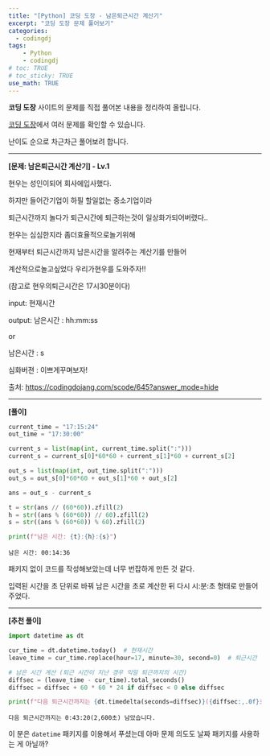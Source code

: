 ```yaml
---
title: "[Python] 코딩 도장 - 남은퇴근시간 계산기"
excerpt: "코딩 도장 문제 풀어보기"
categories: 
  - codingdj
tags: 
    - Python
    - codingdj
# toc: TRUE
# toc_sticky: TRUE
use_math: TRUE
---
```


**코딩 도장** 사이트의 문제를 직접 풀어본 내용을 정리하여 올립니다.

[코딩 도장](https://codingdojang.com/)에서 여러 문제를 확인할 수 있습니다.

난이도 순으로 차근차근 풀어보려 합니다.

---

**[문제: 남은퇴근시간 계산기] - Lv.1**

현우는 성인이되어 회사에입사했다.

하지만 들어간기업이 하필 할일없는 중소기업이라

퇴근시간까지 놀다가 퇴근시간에 퇴근하는것이 일상화가되어버렸다..

현우는 심심한지라 좀더효율적으로놀기위해

현재부터 퇴근시간까지 남은시간을 알려주는 계산기를 만들어

계산적으로놀고싶었다 우리가현우를 도와주자!!

(참고로 현우의퇴근시간은 17시30분이다)

input: 현재시간

output: 남은시간 : hh:mm:ss

or

남은시간 : s

심화버젼 : 이쁘게꾸며보자!

출처: <https://codingdojang.com/scode/645?answer_mode=hide>

---

**[풀이]**


```python
current_time = "17:15:24"
out_time = "17:30:00"

current_s = list(map(int, current_time.split(":")))
current_s = current_s[0]*60*60 + current_s[1]*60 + current_s[2]

out_s = list(map(int, out_time.split(":")))
out_s = out_s[0]*60*60 + out_s[1]*60 + out_s[2]

ans = out_s - current_s

t = str(ans // (60*60)).zfill(2)
h = str((ans % (60*60)) // 60).zfill(2)
s = str((ans % (60*60)) % 60).zfill(2)

print(f"남은 시간: {t}:{h}:{s}")
```

    남은 시간: 00:14:36
    

패키지 없이 코드를 작성해보았는데 너무 번잡하게 만든 것 같다.

입력된 시간을 초 단위로 바꿔 남은 시간을 초로 계산한 뒤 다시 시:분:초 형태로 만들어주었다.

---

**[추천 풀이]**


```python
import datetime as dt

cur_time = dt.datetime.today()  # 현재시간
leave_time = cur_time.replace(hour=17, minute=30, second=0)  # 퇴근시간

# 남은 시간 계산 (퇴근 시간이 지난 경우 익일 퇴근까지의 시간)
diffsec = (leave_time - cur_time).total_seconds()
diffsec = diffsec + 60 * 60 * 24 if diffsec < 0 else diffsec

print(f"다음 퇴근시간까지는 {dt.timedelta(seconds=diffsec)}({diffsec:,.0f}초) 남았습니다.")
```

    다음 퇴근시간까지는 0:43:20(2,600초) 남았습니다.
    

이 분은 `datetime` 패키지를 이용해서 푸셨는데 아마 문제 의도도 날짜 패키지를 사용하는 게 아닐까?
